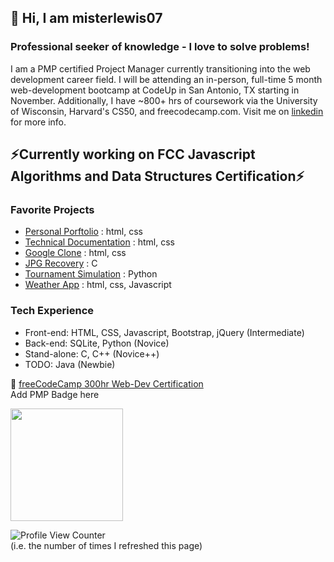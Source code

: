 ## 👋 Hi, I am misterlewis07
### Professional seeker of knowledge - I love to solve problems!

I am a PMP certified Project Manager currently transitioning into the web development career field. I will be attending an in-person, full-time 5 month web-development bootcamp at CodeUp in San Antonio, TX starting in November. Additionally, I have ~800+ hrs of coursework via the University of Wisconsin, Harvard's CS50, and freecodecamp.com. Visit me on [linkedin](https://www.linkedin.com/in/mistermattlewis/) for more info. <br>

## ⚡Currently working on FCC Javascript Algorithms and Data Structures Certification⚡ <br>

### Favorite Projects
* [Personal Porftolio](https://github.com/misterlewis07/FCC_personal_portfolio) : html, css
* [Technical Documentation](https://github.com/misterlewis07/technical_documentation) : html, css
* [Google Clone](https://github.com/misterlewis07/google-homepage) : html, css
* [JPG Recovery](https://github.com/misterlewis07/cs50_recover) : C
* [Tournament Simulation](https://github.com/misterlewis07/cs50_tournament) : Python
* [Weather App](https://github.com/misterlewis07/cs50_weatherApp) : html, css, Javascript
 
 ### Tech Experience
 - Front-end: HTML, CSS, Javascript, Bootstrap, jQuery (Intermediate)
 - Back-end: SQLite, Python (Novice)
 - Stand-alone: C, C++ (Novice++)
 - TODO: Java (Newbie)

🚀 [freeCodeCamp 300hr Web-Dev Certification](https://www.freecodecamp.org/certification/misterlewis/responsive-web-design) <br>
Add PMP Badge here

<img height="180em" src="https://github-readme-stats.vercel.app/api?username=misterlewis07&show_icons=true&hide_border=true&&count_private=true&include_all_commits=true" /> <br>

![Profile View Counter](https://komarev.com/ghpvc/?username=misterlewis07) <br> 
(i.e. the number of times I refreshed this page)


